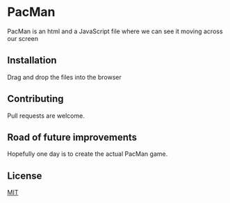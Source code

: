 # PacMan

PacMan is an html and a JavaScript file where we can see it moving across our screen

## Installation

Drag and drop the files into the browser

## Contributing

Pull requests are welcome. 

## Road of future improvements
Hopefully one day is to create the actual PacMan game. 

## License

[MIT](https://choosealicense.com/licenses/mit/)
